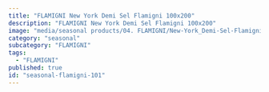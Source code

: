 ```yaml
---
title: "FLAMIGNI New York Demi Sel Flamigni 100x200"
description: "FLAMIGNI New York Demi Sel Flamigni 100x200"
image: "media/seasonal products/04. FLAMIGNI/New-York_Demi-Sel-Flamigni-100x200.jpg"
category: "seasonal"
subcategory: "FLAMIGNI"
tags:
  - "FLAMIGNI"
published: true
id: "seasonal-flamigni-101"
---
```


